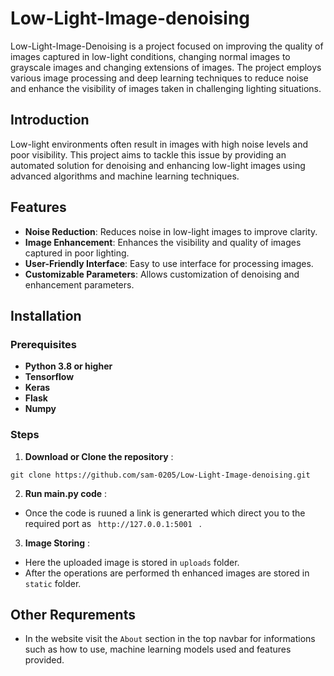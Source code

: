 # Low-Light-Image-denoising
Low-Light-Image-Denoising is a project focused on improving the quality of images captured in low-light conditions, changing normal images to grayscale images and changing extensions of images. The project employs various image processing and deep learning techniques to reduce noise and enhance the visibility of images taken in challenging lighting situations.

## Introduction
Low-light environments often result in images with high noise levels and poor visibility. This project aims to tackle this issue by providing an automated solution for denoising and enhancing low-light images using advanced algorithms and machine learning techniques.

## Features
- **Noise Reduction**: Reduces noise in low-light images to improve clarity.
- **Image Enhancement**: Enhances the visibility and quality of images captured in poor lighting.
- **User-Friendly Interface**: Easy to use interface for processing images.
- **Customizable Parameters**: Allows customization of denoising and enhancement parameters.

## Installation
### Prerequisites
- **Python 3.8 or higher**
- **Tensorflow**
- **Keras**
- **Flask**
- **Numpy**

### Steps
1. **Download or Clone the repository** :
```
git clone https://github.com/sam-0205/Low-Light-Image-denoising.git
```
2. **Run main.py code** :
- Once the code is ruuned a link is generarted which direct you to the required port as `  http://127.0.0.1:5001  ` .

3. **Image Storing** :
- Here the uploaded image is stored in `uploads` folder.
- After the operations are performed th enhanced images are stored in `static` folder. 


## Other Requrements
- In the website visit the `About` section in the top navbar for informations such as how to use, machine learning models used and features provided.
